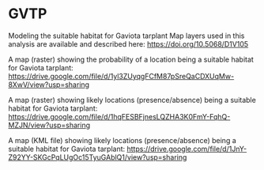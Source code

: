 # GVTP
Modeling the suitable habitat for Gaviota tarplant
Map layers used in this analysis are available and described here: https://doi.org/10.5068/D1V105

A map (raster) showing the probability of a location being a suitable habitat for Gaviota tarplant: https://drive.google.com/file/d/1yl3ZUyqgFCfM87pSreQaCDXUqMw-8XwV/view?usp=sharing

A map (raster) showing likely locations (presence/absence) being a suitable habitat for Gaviota tarplant: https://drive.google.com/file/d/1hqFESBFjnesLQZHA3K0FmY-FqhQ-MZJN/view?usp=sharing

A map (KML file) showing likely locations (presence/absence) being a suitable habitat for Gaviota tarplant: https://drive.google.com/file/d/1JnY-Z92YY-SKGcPqLUgOc15TyuGAblQ1/view?usp=sharing

